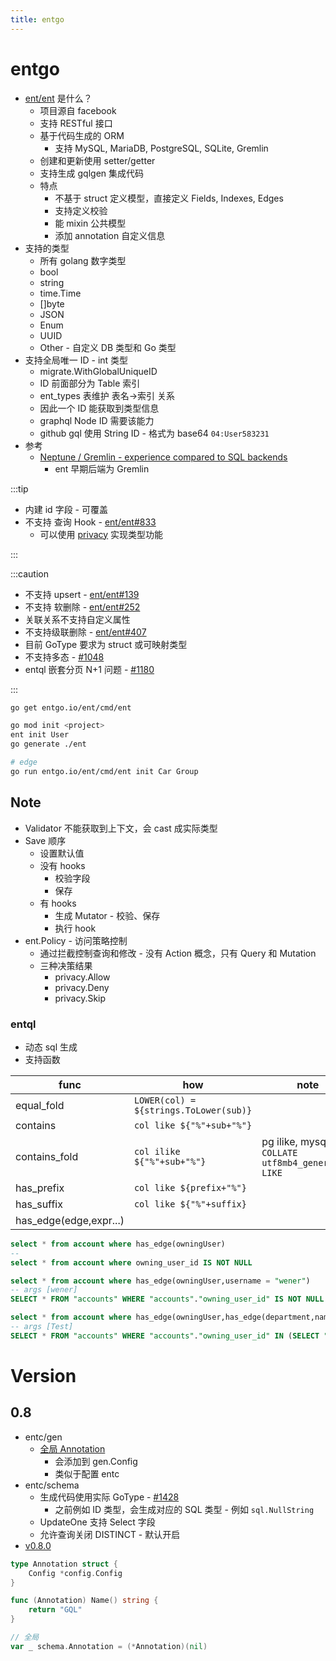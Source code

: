 ```yaml
---
title: entgo
---
```


# entgo

- [ent/ent](https://github.com/ent/ent) 是什么？
  - 项目源自 facebook
  - 支持 RESTful 接口
  - 基于代码生成的 ORM
    - 支持 MySQL, MariaDB, PostgreSQL, SQLite, Gremlin
  - 创建和更新使用 setter/getter
  - 支持生成 gqlgen 集成代码
  - 特点
    - 不基于 struct 定义模型，直接定义 Fields, Indexes, Edges
    - 支持定义校验
    - 能 mixin 公共模型
    - 添加 annotation 自定义信息
- 支持的类型
  - 所有 golang 数字类型
  - bool
  - string
  - time.Time
  - []byte
  - JSON
  - Enum
  - UUID
  - Other - 自定义 DB 类型和 Go 类型
- 支持全局唯一 ID - int 类型
  - migrate.WithGlobalUniqueID
  - ID 前面部分为 Table 索引
  - ent_types 表维护 表名->索引 关系
  - 因此一个 ID 能获取到类型信息
  - graphql Node ID 需要该能力
  - github gql 使用 String ID - 格式为 base64 `04:User583231`
- 参考
  - [Neptune / Gremlin - experience compared to SQL backends](https://github.com/ent/ent/issues/452#issuecomment-619430120)
    - ent 早期后端为 Gremlin

:::tip

- 内建 id 字段 - 可覆盖
- 不支持 查询 Hook - [ent/ent#833](https://github.com/ent/ent/issues/833)
  - 可以使用 [privacy](https://entgo.io/docs/privacy/#multi-tenancy) 实现类型功能

:::

:::caution

- 不支持 upsert - [ent/ent#139](https://github.com/ent/ent/issues/139)
- 不支持 软删除 - [ent/ent#252](https://github.com/ent/ent/issues/252)
- 关联关系不支持自定义属性
- 不支持级联删除 - [ent/ent#407](https://github.com/ent/ent/issues/407)
- 目前 GoType 要求为 struct 或可映射类型
- 不支持多态 - [#1048](https://github.com/ent/ent/issues/1048)
- entql 嵌套分页 N+1 问题 - [#1180](https://github.com/ent/ent/issues/1180)

:::

```bash
go get entgo.io/ent/cmd/ent

go mod init <project>
ent init User
go generate ./ent

# edge
go run entgo.io/ent/cmd/ent init Car Group
```

## Note

- Validator 不能获取到上下文，会 cast 成实际类型
- Save 顺序
  - 设置默认值
  - 没有 hooks
    - 校验字段
    - 保存
  - 有 hooks
    - 生成 Mutator - 校验、保存
    - 执行 hook
- ent.Policy - 访问策略控制
  - 通过拦截控制查询和修改 - 没有 Action 概念，只有 Query 和 Mutation
  - 三种决策结果
    - privacy.Allow
    - privacy.Deny
    - privacy.Skip

### entql

- 动态 sql 生成
- 支持函数

| func                   | how                                    | note                                              |
| ---------------------- | -------------------------------------- | ------------------------------------------------- |
| equal_fold             | `LOWER(col) = ${strings.ToLower(sub)}` |
| contains               | `col like ${"%"+sub+"%"}`              |
| contains_fold          | `col ilike ${"%"+sub+"%"}`             | pg ilike, mysql `COLLATE utf8mb4_general_ci LIKE` |
| has_prefix             | `col like ${prefix+"%"}`               |
| has_suffix             | `col like ${"%"+suffix}`               |
| has_edge(edge,expr...) |                                        |

```sql
select * from account where has_edge(owningUser)
--
select * from account where owning_user_id IS NOT NULL

select * from account where has_edge(owningUser,username = "wener")
-- args [wener]
SELECT * FROM "accounts" WHERE "accounts"."owning_user_id" IS NOT NULL AND "accounts"."owning_user_id" IN (SELECT "users"."id" FROM "users" WHERE "username" = $1)

select * from account where has_edge(owningUser,has_edge(department,name = "Test"))
-- args [Test]
SELECT * FROM "accounts" WHERE "accounts"."owning_user_id" IN (SELECT "users"."id" FROM "users" WHERE "users"."department_id" IN (SELECT "departments"."id" FROM "departments" WHERE "name" = $1))
```

# Version

## 0.8

- entc/gen
  - [全局 Annotation](https://entgo.io/docs/templates/#global-annotations)
    - 会添加到 gen.Config
    - 类似于配置 entc
- entc/schema
  - 生成代码使用实际 GoType - [#1428](https://github.com/ent/ent/pull/1428)
    - 之前例如 ID 类型，会生成对应的 SQL 类型 - 例如 `sql.NullString`
  - UpdateOne 支持 Select 字段
  - 允许查询关闭 DISTINCT - 默认开启
- [v0.8.0](https://github.com/ent/ent/releases/tag/v0.8.0)

```go
type Annotation struct {
    Config *config.Config
}

func (Annotation) Name() string {
    return "GQL"
}

// 全局
var _ schema.Annotation = (*Annotation)(nil)
```
